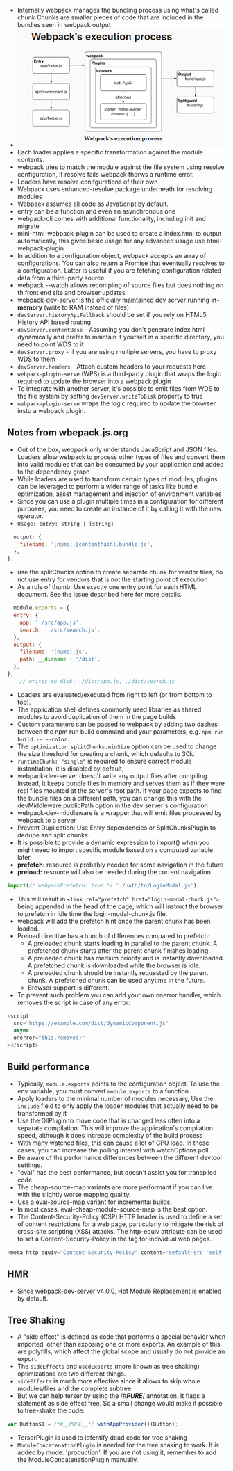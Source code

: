 * Internally webpack manages the bundling process using what's called chunk
    Chunks are smaller pieces of code that are included in the bundles seen in webpack output
* ![alt text](./src/assets/image.png)
* Each loader applies a specific transformation against the module contents.
* webpack tries to match the module against the file system using resolve configuration, if resolve fails webpack thorws a runtime error.
* Loaders have resolve conifgurations of their own
* Webpack uses enhanced-resolve package  underneath for resolving modules
* Webpack assumes all code as JavaScript by default.
* entry can be a function and even an asynchronous one 
* webpack-cli comes with additional functionality, including init and migrate
* mini-html-webpack-plugin can be used to create a index.html to output automatically, this gives basic usage for any advanced usage use html-webpack-plugin
* In addition to a configuration object, webpack accepts an array of configurations. You can also return a Promise that eventually resolves to a configuration. Latter is useful if you are fetching configuration related data from a third-party source
* webpack --watch allows recompling of source files but does nothing on th front end site and browser updates
* webpack-dev-server is the officially maintained dev server running **in-memory** (write to RAM instead of files)
* `devServer.historyApiFallback` should be set if you rely on HTML5 History API based routing
* `devServer.contentBase` - Assuming you don't generate index.html dynamically and prefer to maintain it yourself in a specific directory, you need to point WDS to it
* `devServer.proxy` - If you are using multiple servers, you have to proxy WDS to them
* `devServer.headers` - Attach custom headers to your requests here
* `webpack-plugin-serve` (WPS) is a third-party plugin that wraps the logic required to update the browser into a webpack plugin
* To integrate with another server, it's possible to emit files from WDS to the file system by setting `devServer.writeToDisk` property to true
* `webpack-plugin-serve` wraps the logic required to update the browser insto a webpack plugin.
## Notes from wbepack.js.org

* Out of the box, webpack only understands JavaScript and JSON files. Loaders allow webpack to process other types of files and convert them into valid modules that can be consumed by your application and added to the dependency graph
* While loaders are used to transform certain types of modules, plugins can be leveraged to perform a wider range of tasks like bundle optimization, asset management and injection of environment variables
* Since you can use a plugin multiple times in a configuration for different purposes, you need to create an instance of it by calling it with the new operator.
* `Usage: entry: string | [string]`
```js module.exports = {
  output: {
    filename: '[name].[contenthash].bundle.js',
  },
};
```
* use the splitChunks option to create separate chunk for vendor files, do not use entry for vendors that is not the starting point of execution
* As a rule of thumb: Use exactly one entry point for each HTML document. See the issue described here for more details.
```js
  module.exports = {
  entry: {
    app: './src/app.js',
    search: './src/search.js',
  },
  output: {
    filename: '[name].js',
    path: __dirname + '/dist',
  },
};
    // writes to disk: ./dist/app.js, ./dist/search.js
```

* Loaders are evaluated/executed from right to left (or from bottom to top).
* The application shell defines commonly used libraries as shared modules to avoid duplication of them in the page builds
* Custom parameters can be passed to webpack by adding two dashes between the npm run build command and your parameters, e.g. `npm run build -- --color`.
* The `optimization.splitChunks.minSize` option can be used to change the size threshold for creating a chunk, which defaults to 30k.
* `runtimeChunk: "single"` is required to ensure correct module instantiation, it is disabled by default,
* webpack-dev-server doesn't write any output files after compiling. Instead, it keeps bundle files in memory and serves them as if they were real files mounted at the server's root path. If your page expects to find the bundle files on a different path, you can change this with the devMiddleware.publicPath option in the dev server's configuration
* webpack-dev-middleware is a wrapper that will emit files processed by webpack to a server
* Prevent Duplication: Use Entry dependencies or SplitChunksPlugin to dedupe and split chunks.
* It is possible to provide a dynamic expression to import() when you might need to import specific module based on a computed variable later.
* **prefetch:** resource is probably needed for some navigation in the future
* **preload:** resource will also be needed during the current navigation
```js
import(/* webpackPrefetch: true */ './path/to/LoginModal.js');
```
* This will result in `<link rel="prefetch" href="login-modal-chunk.js">` being appended in the head of the page, which will instruct the browser to prefetch in idle time the login-modal-chunk.js file.
* webpack will add the prefetch hint once the parent chunk has been loaded.
* Preload directive has a bunch of differences compared to prefetch:
   * A preloaded chunk starts loading in parallel to the parent chunk. A prefetched chunk starts after the parent chunk finishes loading.
  * A preloaded chunk has medium priority and is instantly downloaded. A prefetched chunk is downloaded while the browser is idle.
  * A preloaded chunk should be instantly requested by the parent chunk. A prefetched chunk can be used anytime in the future.
  * Browser support is different.
* To prevent such problem you can add your own onerror handler, which removes the script in case of any error:
```js
<script
  src="https://example.com/dist/dynamicComponent.js"
  async
  onerror="this.remove()"
></script>
```
## Build performance

* Typically, `module.exports` points to the configuration object. To use the env variable, you must convert `module.exports` to a function
* Apply loaders to the minimal number of modules necessary, Use the `include` field to only apply the loader modules that actually need to be transformed by it
* Use the DllPlugin to move code that is changed less often into a separate compilation. This will improve the application's compilation speed, although it does increase complexity of the build process
* With many watched files, this can cause a lot of CPU load. In these cases, you can increase the polling interval with watchOptions.poll
* Be aware of the performance differences between the different devtool settings.
* "eval" has the best performance, but doesn't assist you for transpiled code.
* The cheap-source-map variants are more performant if you can live with the slightly worse mapping quality.
* Use a eval-source-map variant for incremental builds.
* In most cases, eval-cheap-module-source-map is the best option.
* The Content-Security-Policy (CSP) HTTP header is used to define a set of content restrictions for a web page, particularly to mitigate the risk of cross-site scripting (XSS) attacks. The http-equiv attribute can be used to set a Content-Security-Policy in the <meta> tag for individual web pages.
```js
<meta http-equiv="Content-Security-Policy" content="default-src 'self'; script-src 'self' https://cdnjs.cloudflare.com;">
```
## HMR
* Since webpack-dev-server v4.0.0, Hot Module Replacement is enabled by default.
## Tree Shaking
* A "side effect" is defined as code that performs a special behavior when imported, other than exposing one or more exports. An example of this are polyfills, which affect the global scope and usually do not provide an export.
* The `sideEffects` and `usedExports` (more known as tree shaking) optimizations are two different things.
* `sideEffects` is much more effective since it allows to skip whole modules/files and the complete subtree
* But we can help terser by using the /*#__PURE__*/ annotation. It flags a statement as side effect free. So a small change would make it possible to tree-shake the code:
```js
var Button$1 = /*#__PURE__*/ withAppProvider()(Button);
```
* TerserPlugin is used to idfentify dead code for tree shaking
* `ModuleConcatenationPlugin` is needed for the tree shaking to work. It is added by mode: 'production'. If you are not using it, remember to add the ModuleConcatenationPlugin manually.